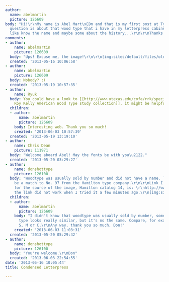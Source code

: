 ```yaml
---
author:
  name: abelmartin
  picture: 126609
body: "Hi!\r\nMy name is Abel Mart\xEDn and that is my first post at Typophile :)\r\n\r\nMy
  question is about that wood type that i have in my letterpress cabinet. \r\nI would
  like know the name and maybe some about the history...\r\n\r\nThanks!\r\n\r\nA"
comments:
- author:
    name: abelmartin
    picture: 126609
  body: "Ups! Excuse me, the image!\r\n\r\n[img:sites/default/files/old-images/cual_5215.jpg]"
  created: '2013-05-16 10:06:58'
- author:
    name: abelmartin
    picture: 126609
  body: Nobody? :(
  created: '2013-05-19 10:57:35'
- author:
    name: Ryuk
  body: You could have a look to [[http://www.utexas.edu/cofa/rrk/specimens.php|Rob
    Roy Kelly American Wood Type study collection]], it might be helpful.
  children:
  - author:
      name: abelmartin
      picture: 126609
    body: Interesting web. Thank you so much!
    created: '2013-06-03 10:57:39'
  created: '2013-05-19 13:19:10'
- author:
    name: Chris Dean
    picture: 111971
  body: "Welcome aboard Abel! May the fonts be with you\u2122."
  created: '2013-05-20 03:29:27'
- author:
    name: donshottype
    picture: 126100
  body: "Woodtype was usually sold by number and did not have a name. This seems to
    be a match to No. 97 from the Hamilton type company.\r\n\r\nLink I have on file
    for the source of the image, Hamilton catalog 14, is: \r\nhttp://www.unicorngraphics.com/wood%20type%20museum.asp\r\n\r\nUnfortunately
    the link did not work when I tried it a few minutes ago.\r\n[img:sites/default/files/old-images/No97HamiltonCatalog14_4182.jpg]\r\n\r\nDon"
  children:
  - author:
      name: abelmartin
      picture: 126609
    body: "I didn't know that woodtype was usually sold by number, some interesting.\r\n\r\nThat
      type looks really similar, but it's no the same. Compare, for example, the glyphs
      S, M or C.\r\nAny way, thank you so much, Don!"
    created: '2013-06-03 11:03:31'
  created: '2013-05-20 05:29:42'
- author:
    name: donshottype
    picture: 126100
  body: "You're welcome.\r\nDon"
  created: '2013-06-03 22:54:55'
date: '2013-05-16 10:05:44'
title: Condensed Letterpress

---
```

